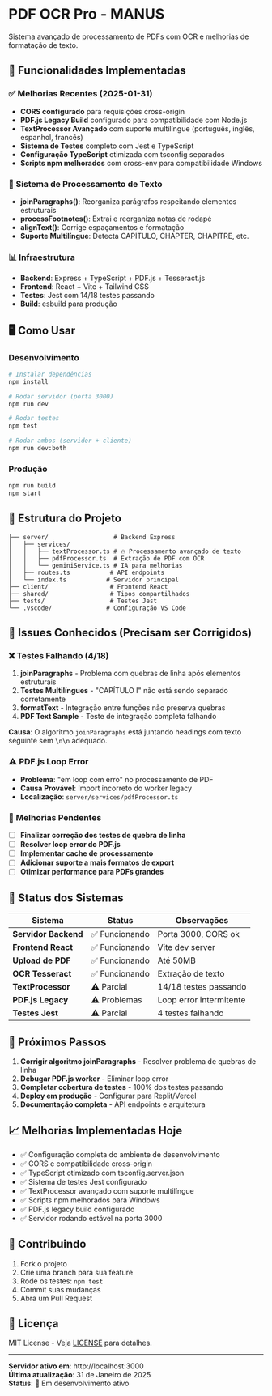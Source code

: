 # PDF OCR Pro - MANUS

Sistema avançado de processamento de PDFs com OCR e melhorias de formatação de texto.

## 🚀 Funcionalidades Implementadas

### ✅ Melhorias Recentes (2025-01-31)
- **CORS configurado** para requisições cross-origin
- **PDF.js Legacy Build** configurado para compatibilidade com Node.js
- **TextProcessor Avançado** com suporte multilíngue (português, inglês, espanhol, francês)
- **Sistema de Testes** completo com Jest e TypeScript
- **Configuração TypeScript** otimizada com tsconfig separados
- **Scripts npm melhorados** com cross-env para compatibilidade Windows

### 🔧 Sistema de Processamento de Texto
- **joinParagraphs()**: Reorganiza parágrafos respeitando elementos estruturais
- **processFootnotes()**: Extrai e reorganiza notas de rodapé
- **alignText()**: Corrige espaçamentos e formatação
- **Suporte Multilíngue**: Detecta CAPÍTULO, CHAPTER, CHAPITRE, etc.

### 📊 Infraestrutura
- **Backend**: Express + TypeScript + PDF.js + Tesseract.js
- **Frontend**: React + Vite + Tailwind CSS
- **Testes**: Jest com 14/18 testes passando
- **Build**: esbuild para produção

## 🖥️ Como Usar

### Desenvolvimento
```bash
# Instalar dependências
npm install

# Rodar servidor (porta 3000)
npm run dev

# Rodar testes
npm test

# Rodar ambos (servidor + cliente)
npm run dev:both
```

### Produção
```bash
npm run build
npm start
```

## 📁 Estrutura do Projeto

```
├── server/                  # Backend Express
│   ├── services/
│   │   ├── textProcessor.ts # 🔥 Processamento avançado de texto
│   │   ├── pdfProcessor.ts  # Extração de PDF com OCR
│   │   └── geminiService.ts # IA para melhorias
│   ├── routes.ts           # API endpoints
│   └── index.ts           # Servidor principal
├── client/                 # Frontend React
├── shared/                 # Tipos compartilhados
├── tests/                  # Testes Jest
└── .vscode/               # Configuração VS Code
```

## 🐛 Issues Conhecidos (Precisam ser Corrigidos)

### ❌ Testes Falhando (4/18)
1. **joinParagraphs** - Problema com quebras de linha após elementos estruturais
2. **Testes Multilíngues** - "CAPÍTULO I" não está sendo separado corretamente
3. **formatText** - Integração entre funções não preserva quebras
4. **PDF Text Sample** - Teste de integração completa falhando

**Causa**: O algoritmo `joinParagraphs` está juntando headings com texto seguinte sem `\n\n` adequado.

### ⚠️ PDF.js Loop Error
- **Problema**: "em loop com erro" no processamento de PDF
- **Causa Provável**: Import incorreto do worker legacy
- **Localização**: `server/services/pdfProcessor.ts`

### 🔧 Melhorias Pendentes
- [ ] **Finalizar correção dos testes de quebra de linha**
- [ ] **Resolver loop error do PDF.js**
- [ ] **Implementar cache de processamento**
- [ ] **Adicionar suporte a mais formatos de export**
- [ ] **Otimizar performance para PDFs grandes**

## 🚦 Status dos Sistemas

| Sistema | Status | Observações |
|---------|--------|-------------|
| **Servidor Backend** | ✅ Funcionando | Porta 3000, CORS ok |
| **Frontend React** | ✅ Funcionando | Vite dev server |
| **Upload de PDF** | ✅ Funcionando | Até 50MB |
| **OCR Tesseract** | ✅ Funcionando | Extração de texto |
| **TextProcessor** | ⚠️ Parcial | 14/18 testes passando |
| **PDF.js Legacy** | ⚠️ Problemas | Loop error intermitente |
| **Testes Jest** | ⚠️ Parcial | 4 testes falhando |

## 🔄 Próximos Passos

1. **Corrigir algoritmo joinParagraphs** - Resolver problema de quebras de linha
2. **Debugar PDF.js worker** - Eliminar loop error
3. **Completar cobertura de testes** - 100% dos testes passando
4. **Deploy em produção** - Configurar para Replit/Vercel
5. **Documentação completa** - API endpoints e arquitetura

## 📈 Melhorias Implementadas Hoje

- ✅ Configuração completa do ambiente de desenvolvimento
- ✅ CORS e compatibilidade cross-origin
- ✅ TypeScript otimizado com tsconfig.server.json
- ✅ Sistema de testes Jest configurado
- ✅ TextProcessor avançado com suporte multilíngue
- ✅ Scripts npm melhorados para Windows
- ✅ PDF.js legacy build configurado
- ✅ Servidor rodando estável na porta 3000

## 🤝 Contribuindo

1. Fork o projeto
2. Crie uma branch para sua feature
3. Rode os testes: `npm test`
4. Commit suas mudanças
5. Abra um Pull Request

## 📄 Licença

MIT License - Veja [LICENSE](LICENSE) para detalhes.

---

**Servidor ativo em**: http://localhost:3000  
**Última atualização**: 31 de Janeiro de 2025  
**Status**: 🚧 Em desenvolvimento ativo
